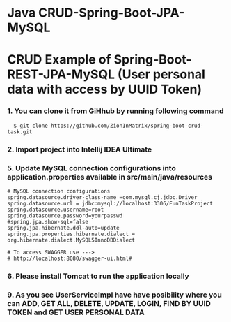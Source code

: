 # Java CRUD-Spring-Boot-JPA-MySQL


# CRUD Example of Spring-Boot-REST-JPA-MySQL (User personal data with access by UUID Token)

### 1. You can clone it from GiHhub by running following command

```
  $ git clone https://github.com/ZionInMatrix/spring-boot-crud-task.git
```

### 2. Import project into Intellij IDEA Ultimate

### 5. Update MySQL connection configurations into application.properties available in src/main/java/resources

```
# MySQL connection configurations
spring.datasource.driver-class-name =com.mysql.cj.jdbc.Driver
spring.datasource.url = jdbc:mysql://localhost:3306/FunTaskProject
spring.datasource.username=root
spring.datasource.password=yourpasswd
#spring.jpa.show-sql=false
spring.jpa.hibernate.ddl-auto=update
spring.jpa.properties.hibernate.dialect = org.hibernate.dialect.MySQL5InnoDBDialect

# To access SWAGGER use --->
# http://localhost:8080/swagger-ui.html#
```

### 6. Please install Tomcat to run the application locally

### 9. As you see UserServiceImpl have have posibility where you can ADD, GET ALL, DELETE, UPDATE, LOGIN, FIND BY UUID TOKEN and GET USER PERSONAL DATA




